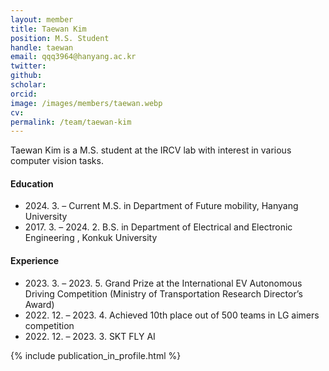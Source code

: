 ```yaml
---
layout: member
title: Taewan Kim
position: M.S. Student
handle: taewan
email: qqq3964@hanyang.ac.kr
twitter: 
github: 
scholar: 
orcid: 
image: /images/members/taewan.webp
cv: 
permalink: /team/taewan-kim
---
```


Taewan Kim is a M.S. student at the IRCV lab with interest in various computer vision tasks.


#### Education

<ul class="chronological">
  <li><span>2024. 3. – Current</span> M.S. in Department of Future mobility, Hanyang University</li>
  <li><span>2017. 3. – 2024. 2.</span> B.S. in Department of Electrical and Electronic Engineering
, Konkuk University</li>
  
</ul>

#### Experience

<ul class="chronological">
  <li><span>2023. 3. – 2023. 5.</span> Grand Prize at the International EV Autonomous Driving Competition (Ministry of Transportation Research Director’s Award)</li>
  <li><span>2022. 12. – 2023. 4.</span> Achieved 10th place out of 500 teams in LG aimers competition</li>
  <li><span>2022. 12. – 2023. 3.</span> SKT FLY AI</li>
  
</ul>
{% include publication_in_profile.html %}
